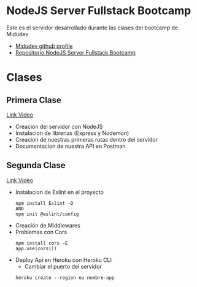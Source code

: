 # NodeJS Server Fullstack Bootcamp

Este es el servidor desarrollado durante las clases del bootcamp de Midudev
 - [Midudev github profile](https://github.com/midudev)
 - [Repositorio NodeJS Server Fullstack Bootcamp](https://github.com/midudev)

# Clases
## Primera Clase
[Link Video](https://www.youtube.com/watch?v=o85OkeVtm7k&list=PLV8x_i1fqBw0Kn_fBIZTa3wS_VZAqddX7&index=7)
 - Creacion del servidor con NodeJS
 - Instalacion de librerias (Express y Nodemon)
 - Creacion de nuestras primeras rutas dentro del servidor
 - Documentacion de nuestra API en Postman
## Segunda Clase
[Link Video](https://www.youtube.com/watch?v=ep_plUeKV1Y&list=PLV8x_i1fqBw0Kn_fBIZTa3wS_VZAqddX7&index=10)
 - Instalacion de Eslint en el proyecto
    ```
    npm install Eslint -D
    AND
    npm init @eslint/config
    ```    
 - Creación de Middlewares
 - Problemas con Cors
    ```
    npm install cors -E
    app.use(cors())
    ```
  * Deploy Api en Heroku con Heroku CLI
    * Cambiar el puerto del servidor
    ```
    heroku create --region eu nombre-app
    ```